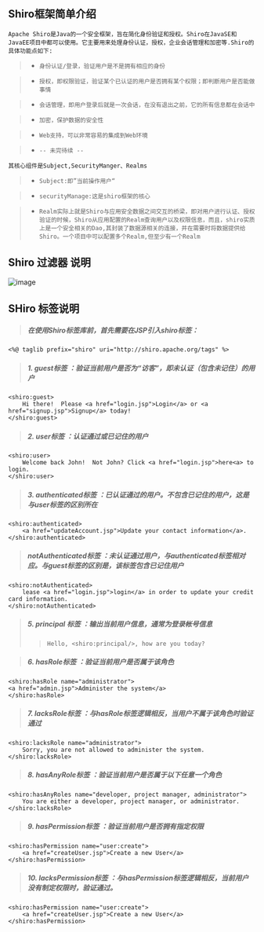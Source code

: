 Shiro框架简单介绍
------------------------------
`Apache Shiro是Java的一个安全框架，旨在简化身份验证和授权。Shiro在JavaSE和JavaEE项目中都可以使用。它主要用来处理身份认证，授权，企业会话管理和加密等.Shiro的具体功能点如下:`
	
> * `身份认证/登录，验证用户是不是拥有相应的身份`

> * `授权，即权限验证，验证某个已认证的用户是否拥有某个权限；即判断用户是否能做事情`

> * `会话管理，即用户登录后就是一次会话，在没有退出之前，它的所有信息都在会话中`

> * `加密，保护数据的安全性`

> * `Web支持，可以非常容易的集成到Web环境`

> * `-- 未完待续 -- `
		
	其核心组件是Subject,SecurityManger、Realms
		
> * `Subject:即”当前操作用户“`

> * `securityManage:这是shiro框架的核心`

> * `Realm实际上就是Shiro与应用安全数据之间交互的桥梁，即对用户进行认证、授权验证的时候，Shiro从应用配置的Realm查询用户以及权限信息，而且，shiro实质上是一个安全相关的Dao,其封装了数据源相关的连接，并在需要时将数据提供给Shiro。一个项目中可以配置多个Realm,但至少有一个Realm`


Shiro 过滤器 说明
------------------------------
![image](https://raw.githubusercontent.com/dllwh/wechat/master/static/wechat-manage/shiroFilter.png)



SHiro 标签说明
------------------------------

>#####  在使用Shiro标签库前，首先需要在JSP引入shiro标签：

	<%@ taglib prefix="shiro" uri="http://shiro.apache.org/tags" %>

>#####  1. guest标签 ：验证当前用户是否为“访客”，即未认证（包含未记住）的用户
	<shiro:guest>
		Hi there!  Please <a href="login.jsp">Login</a> or <a href="signup.jsp">Signup</a> today! 
	</shiro:guest>

>#####  2. user标签 ：认证通过或已记住的用户
	<shiro:user> 
		Welcome back John!  Not John? Click <a href="login.jsp">here<a> to login. 
	</shiro:user>

>##### 3. authenticated标签 ：已认证通过的用户。不包含已记住的用户，这是与user标签的区别所在
	<shiro:authenticated> 
		<a href="updateAccount.jsp">Update your contact information</a>. 
	</shiro:authenticated>

>#####  notAuthenticated标签 ：未认证通过用户，与authenticated标签相对应。与guest标签的区别是，该标签包含已记住用户
	<shiro:notAuthenticated> 
		lease <a href="login.jsp">login</a> in order to update your credit card information. 
	</shiro:notAuthenticated>

>##### 5. principal 标签 ：输出当前用户信息，通常为登录帐号信息
> >		Hello, <shiro:principal/>, how are you today?

>##### 6. hasRole标签 ：验证当前用户是否属于该角色
	<shiro:hasRole name="administrator"> 
	<a href="admin.jsp">Administer the system</a> 
	</shiro:hasRole>

>##### 7. lacksRole标签 ：与hasRole标签逻辑相反，当用户不属于该角色时验证通过
	<shiro:lacksRole name="administrator"> 
		Sorry, you are not allowed to administer the system.  
	</shiro:lacksRole>

>##### 8. hasAnyRole标签 ：验证当前用户是否属于以下任意一个角色
	<shiro:hasAnyRoles name="developer, project manager, administrator"> 
		You are either a developer, project manager, or administrator. 
	</shiro:lacksRole>

>##### 9. hasPermission标签 ：验证当前用户是否拥有指定权限
	<shiro:hasPermission name="user:create"> 
		<a href="createUser.jsp">Create a new User</a> 
	</shiro:hasPermission>

>##### 10. lacksPermission标签 ：与hasPermission标签逻辑相反，当前用户没有制定权限时，验证通过。
	<shiro:hasPermission name="user:create"> 
		<a href="createUser.jsp">Create a new User</a> 
	</shiro:hasPermission>